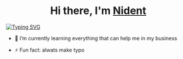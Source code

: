 
<h1 align="center">
  Hi there, I'm <a href="https://github.com/Nident" target="_blank">Nident</a> 
</h1>
  
  
<a align="center" href="https://git.io/typing-svg">
  <img src="https://readme-typing-svg.demolab.com?font=Fira+Code&pause=1000&width=435&lines=Yeah%2C+future+data+analyst" alt="Typing SVG" />
</a>
  
 

<!-- - 🔭 I’m currently working on  -->
- 🌱 I’m currently learning everything that can help me in my business 
<!-- - 👯 I’m looking to collaborate on ... -->
<!-- - 🤔 I’m looking for help with ... -->
<!-- - 💬 Ask me about ... -->
<!-- - 📫 How to reach me: ... -->
<!-- - 😄 Pronouns: ... -->
- ⚡ Fun fact: alwats make typo 
